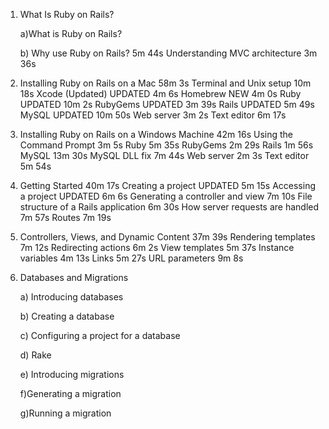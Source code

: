 1. What Is Ruby on Rails?

	a)What is Ruby on Rails?

	b) Why use Ruby on Rails?
5m 44s
Understanding MVC architecture
3m 36s
2. Installing Ruby on Rails on a Mac
58m 3s
Terminal and Unix setup
10m 18s
Xcode (Updated) UPDATED
4m 6s
Homebrew NEW
4m 0s
Ruby UPDATED
10m 2s
RubyGems UPDATED
3m 39s
Rails UPDATED
5m 49s
MySQL UPDATED
10m 50s
Web server
3m 2s
Text editor
6m 17s
3. Installing Ruby on Rails on a Windows Machine
42m 16s
Using the Command Prompt
3m 5s
Ruby
5m 35s
RubyGems
2m 29s
Rails
1m 56s
MySQL
13m 30s
MySQL DLL fix
7m 44s
Web server
2m 3s
Text editor
5m 54s
4. Getting Started
40m 17s
Creating a project UPDATED
5m 15s
Accessing a project UPDATED
6m 6s
Generating a controller and view
7m 10s
File structure of a Rails application
6m 30s
How server requests are handled
7m 57s
Routes
7m 19s
5. Controllers, Views, and Dynamic Content
37m 39s
Rendering templates
7m 12s
Redirecting actions
6m 2s
View templates
5m 37s
Instance variables
4m 13s
Links
5m 27s
URL parameters
9m 8s
6. Databases and Migrations

	a) Introducing databases

	b) Creating a database

	c) Configuring a project for a database

  	d) Rake

   e) Introducing migrations
   
   f)Generating a migration
   
   g)Running a migration